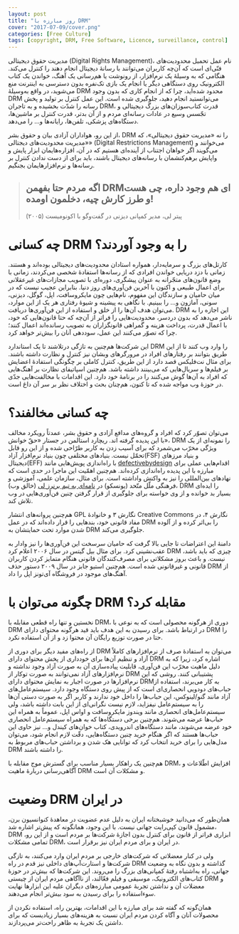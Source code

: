 ```yaml
---
layout: post
title: "روز مبارزه با DRM"
cover: "2017-07-09/cover.png"
categories: [Free Culture]
tags: [copyright, DRM, Free Software, Licence, surveillance, control]
---
```

مدیریت حقوق دیجیتالی  (Digital Rights Management)، نام عمل تحمیل محدودیت‌های فنّی‌ای است که آن‌چه کاربران می‌توانند با رسانهٔ دیجیتال انجام دهند را کنترل می‌کند. هنگامی که به وسیلهٔ یک نرم‌افزار، از رونوشت یا هم‌رسانی یک آهنگ، خواندن یک کتاب الکترونیک روی دستگاهی دیگر یا انجام یک بازی تک‌نفره بدون دسترسی به اینترنت منع می‌شوید، در واقع به‌وسیلهٔ DRM محدود شده‌اید، چرا که از انجام کاری که بدون وجود DRM می‌توانستید انجام دهید، جلوگیری شده است. این عمل کنترل بر تولید و پخش رسانه را شدّت بخشیده و به تاجران DRM، قدرت کتاب‌سوزان‌های بزرگ دیجیتالی و تجّسس وسیع در عادات رسانه‌ای مردم  و از آن بدتر، قدرت کنترل بر ماشین‌ها، دستگاه‌های پزشکی، تلفن‌ها، رایانه‌ها و… را می‌دهد.

از این رو، هواداران آزادی بیان و حقوق بشر، DRM را نه «مدیریت حقوق دیجیتالی»، که «مدیریت محدودیت‌های دیجتالی» (Digital Restrictions Management) می‌خوانند و می‌گویند اگر خواهان اجتناب از آینده‌ای هستیم که در آن، افزاره‌هایمان ابزار پایش و واپایش برهم‌کنشمان با رسانه‌های دیجیتال باشند، باید برای از دست ندادن کنترل بر رسانه‌ها و نرم‌افزارهایمان بجنگیم.

>اگه مردم حتا بفهمن DRMای هم وجود داره، چی هست و طرز کارش چیه، دخلمون اومده!
>--
>پیتر لی، مدیر کمپانی دیزنی در گفت‌وگو با اکونومیست (۲۰۰۵)

چه کسانی DRM را به وجود آوردند؟
====
کارتل‌های بزرگ و سرمایه‌دار، همواره استادان محدودیت‌های دیجیتالی بوده‌اند و هستند. زمانی با دزد دریایی خواندن افرادی که از رسانه‌ها استفادهٔ شخصی می‌کردند، زمانی با وضع قانون‌های متجّرانه به عنوان پیشگری، دوره‌ای با تصویب مجازات‌های غیرعقلانی برای اعمال طبیعی و اکنون با آخرین فن‌آوری‌های روز دنیا. بنابراین عجیب نیست که در میان حامیان و سازندگان این مفهوم، نام‌هایی چون مایکروسافت، اپل، گوگل، دیزنی، سونی، آمازون و… را ببینیم. با نگاهی به پیشینه و شیوهٔ رفتاری هر یک از این موارد، می‌توان هدف آن‌ها را از خلق و استفاده از این فن‌آوری‌ها دریافت. DRM این اجازه را به ناشر می‌دهد که بدون دردسر، محدودیت‌هایی را فراتر از آن‌چه که حتا قانون‌هایی که خود، با اعمال قدرت، پرداخت هزینه و گمراهی قانونگزاران به تصویب رسانده‌اند اعمال کنند؛ چرا که تصوّر می‌کنند این عمل، سوددهی آنان را بیش‌تر خواهد کرد.

این شرکت‌ها هم‌چنین به تازگی درتلاشند تا یک استاندارد DRM را وارد وب کنند تا از این طریق بتوانند بر رفتارهای افراد در مرورگرهای وبشان نیز کنترل و نظارت داشته باشند. برای مثال نت‌فلیکس قصد دارد از این طریق، کنترل کاملی بر چگونگی استفادهٔ اعضایش بر فیلم‌ها و سریال‌هایی که می‌بینند داشته باشد. هم‌چنین اسپاتیفای نظارت بر آهنگ‌هایی که افراد به آن‌ها گوش می‌کنند را در برنامهٔ خود دارد. این اقدامات با مخالفت‌هایی جدّی در حوزهٔ وب مواجه شده که تا کنون، هم‌چنان بحث و اختلاف نظر بر سر آن داغ است.

چه کسانی مخالفند؟
====
می‌توان تصوّر کرد که افراد و گروه‌های مدافع آزادی و حقوق بشر، عمدتاً رویکرد مخالف با این پدیده گرفته اند. ریچارد استالمن در جستار «حقّ خوانش»، DRM را نمونه‌ای از یک ویژگی مخرّب می‌شمرد که برای آسیب زدن به کاربر طرّاحی شده و از این رو قابل تحمّل نیست. بنیادهای مختلفی چون بنیاد نرم‌افزار آزاد(FSF) و بنیاد مرزهای دیجیتال(EFF) با راه‌اندازی پویش‌هایی مانند [defectivebydesign](https://defectivebydesign.org) اقدام‌هایی عملی برای مبارزه با این پدیده راه‌اندازی کرده‌اند. هم‌چنین اهمّیت این ماجرا در حدی است که نهادهای بین‌المللی را نیز به واکنش واداشته است. برای مثال، سازمان علمی، آموزشی و فرهنگی ملّل متّحد (یونسکو) در [نامه‌ای به تیم برنرز لی](https://assets.documentcloud.org/documents/3535173/Eme-Letter-Frank-La-Rue.pdf) (خالق وب)، DRM را ایده‌ای بسیار بد خوانده و از وی خواسته برای جلوگیری از قرار گرفتن چنین فن‌آوری‌هایی در وب تلاش کند.

هم‌چنین پروانه‌های انتشار GPL نگارش ۳ و خانوادهٔ Creative Commons نگارش ۴، در مفاد قانونی خود، بندهایی را قرار داده‌اند که در عمل DRM را بی‌اثر کرده و از آلوده شدن موارد تحت حمایتشان به DRM جلوگیری می‌کند.

دامنهٔ این اعتراضات تا جایی بالا گرفت که حامیان سرسخت این فن‌آوری‌ها را نیز وادار به عقب‌نشینی کرد. برای مثال بیل گیتس در سال ۲۰۰۶ اعلام کرد DRM چیزی که باید باشد، نیست. و باعث بروز مشکلاتی برای مصرف‌کنندگان قانونی هنگام متمایز کردن کاربران قانونی و غیرقانونی شده است. هم‌چنین استیو جابز در سال ۲۰۰۹ دستور حذف DRM از آهنگ‌های موجود در فروشگاه آی‌تونز اپل را داد.


چگونه می‌توان با DRM مقابله کرد؟
====
نخستین و تنها راه قطعی مقابله با DRM، دوری از هرگونه محصولی است که به نوعی با DRM در ارتباط باشد. برای رسیدن به این هدف باید قید هرگونه محتوای دارای DRM را حتا در صورت توزیع رایگان آن محتوا زد و از آن استفاده نکرد.

از راه‌های مفید دیگر برای دوری از DRM می‌توان به استفادهٔ صرف از نرم‌افزارهای کاملاً آزاد و تنظیم آن‌ها برای خودداری از پخش محتوای دارای DRM اشاره کرد، زیرا که به دلیل ماهیت مخرّب این فن‌آوری، قابلیت پیاده‌سازی آن به صورت آزاد وجود نداشته و نرم‌افزارهای آزاد نمی‌توانند به صورت توکار از DRM پشتیبانی کنند. روشی که این نرم‌افزارها در صورت اجبار به نمایش محتوای دارای DRM‌به کار می‌برند، استفاده از حباب‌های دودویی انحصاری‌ای است که از پیش روی دستگاه وجود دارد. سیستم‌عامل‌های آزاد مانند گنو/لینوکس، این حباب‌ها را داخل خود ندارند و کاربر اگر به صورت دستی آن‌ها را به سیستم‌عامل نیفزاید، لازم نیست نگرانی‌ای از این بابت داشته باشد، ولی سیستم‌عامل‌های انحصاری مانند ویندوز مایکروسافت و او‌اس اپل، عموماً به همراه این حباب‌ها عرضه می‌شوند. هم‌چنین برخی دستگاه‌ها که به همراه سیستم‌عامل انحصاری خود عرضه می‌شوند، مانند دستگاه‌های اندرویدی، کتاب خوان‌های کیندل و… نیز حاوی این حباب‌ها هستند که اگر هنگام خرید چنین دستگاه‌هایی، دقّت لازم انجام شود، می‌توان مدل‌هایی را برای خرید انتخاب کرد که توانایی هک شدن و برداشتن حباب‌های مربوط به DRM را داشته باشند.

هم‌چنین یک راهکار بسیار مناسب برای گسترش موج مقابله با DRM، افزایش اطّلاعات و آگاهی‌رسانی دربارهٔ ماهیت DRM و مشکلات آن است.


وضعیت DRM در ایران
====
همان‌طور که می‌دانید خوشبختانه ایران به دلیل عدم عضویت در معاهدهٔ کنوانسیون برن، مشمول قانون کپی‌رایت جهانی نیست. با این وجود، همانگونه که پیش‌تر اشاره شد، DRM ابزاری فراتر از قانون برای کنترل بدون اجازهٔ شرکت‌ها بر مردم است و از این رو، تمامی مشکلات DRM، در ایران و برای مردم ایران نیز برقرار است.

ولی در کنار معضلاتی که شرکت‌های خارجی بر مردم ایران وارد می‌کنند، به تازگی شرکت‌ها و استارت‌آپ‌های داخلی نیز قدم در راه DRM گذاشته و بدون نگاه به وضعیت جهانی، راه به‌اشتباه رفتهٔ کمپانی‌های بزرگ را می‌روند. این شرکت‌ها که بیش‌تر در حوزهٔ کتاب‌های الکترونیک، موسیقی و فیلم فعّالند، از ناآگاهی مردم ایران از چیستی DRM و معضلات آن و نداشتن تجربهٔ عمومی مبارزه‌های دیگران علیه این ابزارها نهایت سوءاستفاده را برای رسیدن به سود بیش‌تر انجام می‌دهند.

همان‌گونه که گفته شد برای مبارزه با این اقدامات، بهترین راه، استفاده نکردن از محصولات آنان و آگاه کردن مردم ایران نسبت به هزینه‌های بسیار زیادیست که برای داشتن یک تجربهٔ به ظاهر راحت‌تر می‌پردازند.
